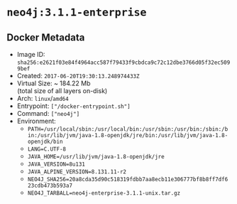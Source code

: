 # `neo4j:3.1.1-enterprise`

## Docker Metadata

- Image ID: `sha256:e2621f03e84f4964acc587f79433f9cbdca9c72c12dbe3766d05f32ec5099bef`
- Created: `2017-06-20T19:30:13.248974433Z`
- Virtual Size: ~ 184.22 Mb  
  (total size of all layers on-disk)
- Arch: `linux`/`amd64`
- Entrypoint: `["/docker-entrypoint.sh"]`
- Command: `["neo4j"]`
- Environment:
  - `PATH=/usr/local/sbin:/usr/local/bin:/usr/sbin:/usr/bin:/sbin:/bin:/usr/lib/jvm/java-1.8-openjdk/jre/bin:/usr/lib/jvm/java-1.8-openjdk/bin`
  - `LANG=C.UTF-8`
  - `JAVA_HOME=/usr/lib/jvm/java-1.8-openjdk/jre`
  - `JAVA_VERSION=8u131`
  - `JAVA_ALPINE_VERSION=8.131.11-r2`
  - `NEO4J_SHA256=20a8cda35d90c518319fdbb7aa8ecb11e306777bf8b8ff7df623cdb473b593a7`
  - `NEO4J_TARBALL=neo4j-enterprise-3.1.1-unix.tar.gz`
